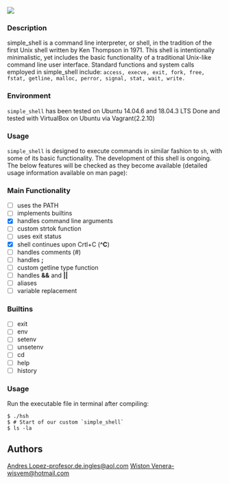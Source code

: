 ![](https://imgur.com/tBYOSbs.png)

### Description
simple_shell is a command line interpreter, or shell, in the tradition of the first Unix shell written by Ken Thompson in 1971. This shell is intentionally minimalistic, yet includes the basic functionality of a traditional Unix-like command line user interface.
Standard functions and system calls employed in simple_shell include:
   `access, execve, exit, fork, free, fstat, getline, malloc, perror, signal, stat, wait, write.`

### Environment
`simple_shell` has been tested on Ubuntu 14.04.6 and 18.04.3 LTS
Done and tested with VirtualBox on Ubuntu via Vagrant(2.2.10)

### Usage

`simple_shell` is designed to execute commands in similar fashion to `sh`, with some of its basic functionality. The development of this shell is ongoing. The below features will be checked as they become available (detailed usage information available on man page):


### Main Functionality
- [ ] uses the PATH
- [ ] implements builtins
- [X] handles command line arguments
- [ ] custom strtok function
- [ ] uses exit status
- [X] shell continues upon Crtl+C (**^C**)
- [ ] handles comments (#)
- [ ] handles **;**
- [ ] custom getline type function
- [ ] handles **&&** and **||**
- [ ] aliases
- [ ] variable replacement

### Builtins

- [ ] exit
- [ ] env
- [ ] setenv
- [ ] unsetenv
- [ ] cd
- [ ] help
- [ ] history

### Usage

Run the executable file in terminal after compiling:
```
$ ./hsh
$ # Start of our custom `simple_shell`
$ ls -la
```

## Authors
[Andres Lopez](https://github.com/andylopezr)-profesor.de.ingles@aol.com
[Wiston Venera](http://github.com/wisvem)-wisvem@hotmail.com
